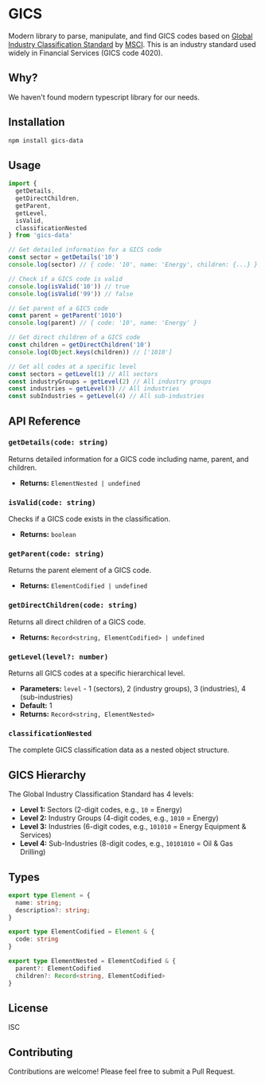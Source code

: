 # GICS

Modern library to parse, manipulate, and find GICS codes based on [Global Industry Classification Standard](https://www.msci.com/indexes/index-resources/gics) by [MSCI](https://www.msci.com/). This is an industry standard used widely in Financial Services (GICS code 4020).

## Why?
We haven't found modern typescript library for our needs. 

## Installation

```bash
npm install gics-data
```

## Usage

```javascript
import { 
  getDetails, 
  getDirectChildren, 
  getParent, 
  getLevel, 
  isValid,
  classificationNested 
} from 'gics-data'

// Get detailed information for a GICS code
const sector = getDetails('10')
console.log(sector) // { code: '10', name: 'Energy', children: {...} }

// Check if a GICS code is valid
console.log(isValid('10')) // true
console.log(isValid('99')) // false

// Get parent of a GICS code
const parent = getParent('1010')
console.log(parent) // { code: '10', name: 'Energy' }

// Get direct children of a GICS code
const children = getDirectChildren('10')
console.log(Object.keys(children)) // ['1010']

// Get all codes at a specific level
const sectors = getLevel(1) // All sectors
const industryGroups = getLevel(2) // All industry groups
const industries = getLevel(3) // All industries
const subIndustries = getLevel(4) // All sub-industries
```

## API Reference

### `getDetails(code: string)`
Returns detailed information for a GICS code including name, parent, and children.
- **Returns:** `ElementNested | undefined`

### `isValid(code: string)`
Checks if a GICS code exists in the classification.
- **Returns:** `boolean`

### `getParent(code: string)`
Returns the parent element of a GICS code.
- **Returns:** `ElementCodified | undefined`

### `getDirectChildren(code: string)`
Returns all direct children of a GICS code.
- **Returns:** `Record<string, ElementCodified> | undefined`

### `getLevel(level?: number)`
Returns all GICS codes at a specific hierarchical level.
- **Parameters:** `level` - 1 (sectors), 2 (industry groups), 3 (industries), 4 (sub-industries)
- **Default:** 1
- **Returns:** `Record<string, ElementNested>`

### `classificationNested`
The complete GICS classification data as a nested object structure.

## GICS Hierarchy

The Global Industry Classification Standard has 4 levels:
- **Level 1:** Sectors (2-digit codes, e.g., `10` = Energy)
- **Level 2:** Industry Groups (4-digit codes, e.g., `1010` = Energy)
- **Level 3:** Industries (6-digit codes, e.g., `101010` = Energy Equipment & Services)
- **Level 4:** Sub-Industries (8-digit codes, e.g., `10101010` = Oil & Gas Drilling)

## Types

```typescript
export type Element = {
  name: string;
  description?: string;
}

export type ElementCodified = Element & {
  code: string
}

export type ElementNested = ElementCodified & {
  parent?: ElementCodified
  children?: Record<string, ElementCodified>
}
```

## License

ISC

## Contributing

Contributions are welcome! Please feel free to submit a Pull Request.